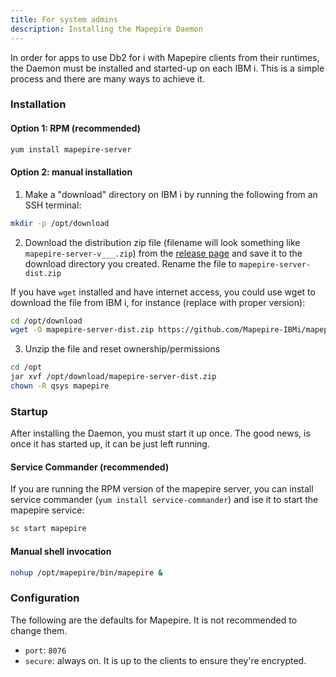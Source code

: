 ```yaml
---
title: For system admins
description: Installing the Mapepire Daemon
---
```


In order for apps to use Db2 for i with Mapepire clients from their runtimes, the Daemon must be installed and started-up on each IBM i. This is a simple process and there are many ways to achieve it.

### Installation

#### Option 1: RPM (recommended)

```sh
yum install mapepire-server
```

#### Option 2: manual installation

1. Make a "download" directory on IBM i by running the following from an SSH terminal:

```sh
mkdir -p /opt/download
```

2. Download the distribution zip file (filename will look something like `mapepire-server-v___.zip`) from the [release page](https://github.com/Mapepire-IBMi/mapepire-server/releases/) and save it to the download directory you created. Rename the file to `mapepire-server-dist.zip`

If you have `wget` installed and have internet access, you could use wget to download the file from IBM i, for instance (replace with proper version): 

```sh
cd /opt/download
wget -O mapepire-server-dist.zip https://github.com/Mapepire-IBMi/mapepire-server/releases/download/v2.0.3/mapepire-server-2.0.3.zip
```

3. Unzip the file and reset ownership/permissions
```sh
cd /opt
jar xvf /opt/download/mapepire-server-dist.zip
chown -R qsys mapepire
```


### Startup

After installing the Daemon, you must start it up once. The good news, is once it has started up, it can be just left running.

#### Service Commander (recommended)

If you are running the RPM version of the mapepire server, you can install service commander (`yum install service-commander`) and ise it to start the mapepire service:

```sh
sc start mapepire
```

#### Manual shell invocation

```sh
nohup /opt/mapepire/bin/mapepire &
```

### Configuration

The following are the defaults for Mapepire. It is not recommended to change them.

* `port`: `8076`
* `secure`: always on. It is up to the clients to ensure they're encrypted.
